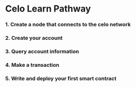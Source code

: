 # Celo Learn Pathway

### 1. Create a node that connects to the celo network

### 2. Create your account

### 3. Query account information

### 4. Make a transaction

### 5. Write and deploy your first smart contract
